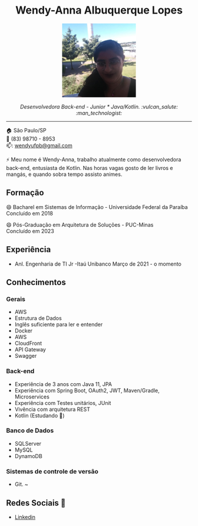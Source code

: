 <p align="center">	
	<h1 align="center">Wendy-Anna Albuquerque Lopes</h1>
</p>
<p align="center">
	<img src="Profile.jpg" width="200">
</p>
<p>
    <p align="center"><em>Desenvolvedora Back-end - Junior * Java/Kotlin. :vulcan_salute: :man_technologist:</em></p>
</p>

<hr>

:house:    São Paulo/SP <br>
:iphone:   (83) 98710 - 8953 <br>
📫:  wendyufpb@gmail.com

⚡ Meu nome é Wendy-Anna, trabalho atualmente como desenvolvedora back-end, entusiasta de Kotlin. Nas horas vagas gosto de ler livros e mangás, e quando sobra tempo assisto animes.

## Formação
😄 Bacharel em Sistemas de Informação - Universidade Federal da Paraíba <br>
Concluído em 2018

😄 Pós-Graduação em Arquitetura de Soluções - PUC-Minas <br>
Concluído em 2023

## Experiência
* Anl. Engenharia de TI Jr -Itaú Unibanco
Março de 2021 - o momento

## Conhecimentos

### Gerais
* AWS
* Estrutura de Dados
* Inglês suficiente para ler e entender
* Docker
* AWS
* CloudFront
* API Gateway 
* Swagger

### Back-end
* Experiência de 3 anos com Java 11, JPA
* Experiência com Spring Boot, OAuth2, JWT, Maven/Gradle, Microservices
* Experiência com Testes unitários, JUnit
* Vivência com arquitetura REST
* Kotlin  (Estudando 🌱)

### Banco de Dados
* SQLServer
* MySQL
* DynamoDB

### Sistemas de controle de versão
* Git.
 ~
## Redes Sociais 💬
*  [Linkedin](https://www.linkedin.com/in/wendy-anna-albuquerque-lopes-48849341/)
